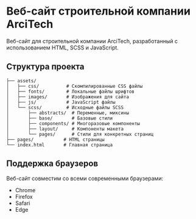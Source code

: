 # Веб-сайт строительной компании ArciTech

Веб-сайт для строительной компании ArciTech, разработанный с использованием HTML, SCSS и JavaScript.

## Структура проекта

```
├── assets/
│   ├── css/          # Скомпилированные CSS файлы
│   ├── fonts/        # Локальные файлы шрифтов
│   ├── images/       # Изображения для сайта
│   ├── js/           # JavaScript файлы
│   └── scss/         # Исходные файлы SCSS
│       ├── abstracts/  # Переменные, миксины
│       ├── base/       # Базовые стили
│       ├── components/ # Многоразовые компоненты
│       ├── layout/     # Компоненты макета
│       └── pages/      # Стили для конкретных страниц
├── pages/           # HTML страницы
└── index.html       # Главная страница
```

## Поддержка браузеров

Веб-сайт совместим со всеми современными браузерами:
- Chrome
- Firefox
- Safari
- Edge 
